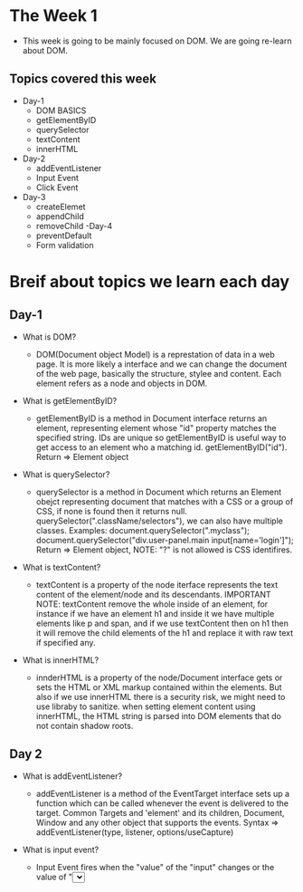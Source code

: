 # The Week 1

- This week is going to be mainly focused on DOM. We are going re-learn about DOM.

## Topics covered this week
- Day-1
  - DOM BASICS
  - getElementByID
  - querySelector
  - textContent
  - innerHTML
- Day-2
  - addEventListener
  - Input Event
  - Click Event
- Day-3
  - createElemet
  - appendChild
  - removeChild
-Day-4
  - preventDefault
  - Form validation

# Breif about topics we learn each day

## Day-1

- What is DOM?
  - DOM(Document object Model) is a represtation of data in a web page. It is more likely a interface and we can change the document of the web page, basically the structure, stylee and content. Each element refers as a node and objects in DOM.

- What is getElementByID?
  - getElementByID is a method in Document interface returns an element, representing element whose "id" property matches the specified string. IDs are unique so getElementByID is useful way to get access to an element who a matching id. getElementByID("id").
Return => Element object

- What is querySelector?
  - querySelector is a method in Document which returns an Element obejct representing document that matches with a CSS or a group of CSS, if none is found then it returns null.
querySelector(".className/selectors"), we can also have multiple classes. Examples: document.querySelector(".myclass"); document.querySelector("div.user-panel.main input[name='login']");
Return => Element object, NOTE: "?" is not allowed is CSS identifires.

- What is textContent?
  - textContent is a property of the node iterface represents the text content of the element/node and its descendants. IMPORTANT NOTE: textContent remove the whole inside of an element, for instance if we have an element h1 and inside it we have multiple elements like p and span, and if we use textContent then on h1 then it will remove the child elements of the h1 and replace it with raw text if specified any.

- What is innerHTML?
  - innderHTML is a property of the node/Document interface gets or sets the HTML or XML markup contained within the elements. But also if we use innerHTML there is a security risk, we might need to use libraby to sanitize. when setting element content using innerHTML, the HTML string is parsed into DOM elements that do not contain shadow roots.

## Day 2

- What is addEventListener?
  - addEventListener is a method of the EventTarget interface sets up a function which can be called whenever the event is delivered to the target. Common Targets and 'element' and its children, Document, Window and any other object that supports the events.
  Syntax => addEventListener(type, listener, options/useCapture)

- What is input event?
  - Input Event fires when the "value" of the "input" changes or the value of "<select>", "<textarea>" element changes as a direct result of a user action.
    - For <textarea> and <input> elements that accept text input the interface is "InputEvent" for others the interface is Event.
    - The input event is fired every time the value changes of the element, unlike the "change" event, which only fires when the value is committed, such as by pressing enter of submitting.
    - Syntax: addEventListener("input", function(e)).

  - What is click event?
  - Click event fires as soon as there is a activity which invloves any click on the screen:
    - It could be a pointing-device button is pressed and released while the pointer is located inside the element which has the event.
    - Any User interaction that is equivalent to a click, such as pressing the space key or Enter Key.

## Day 3

- What is createElemet?
  - createElemet is a document method which creates a HTML element.
  Syntax => createElemet(localName)

- What is appendChild?
  - appendChild is a method of Node interface which adds a node to the end of the list of children of a specified parent node.
  Syntax => appendChild(aChild)

- What is removeChild?
  - removeChild is a method of Node interface which removes a node from the DOM and returns the removed node.
  Syntax => removeChild(child)

- BONUS: Difference between Node and Document:
  - Node: Node is the base class interface for many DOM API objects. Every kind of DOM node (like elements, text, comments, etc.) is represented by an interface based on Node.
  - Document: Document is a specific type of Node that represents the entire HTML or XML document. It is the root node from which all other nodes (elements, text, etc.) descend.

## Day 4

- What is preventDefault?
  - preventDefault is a method of the Event interface to block the default actions of the event. But if we pass preventDefault to a non-cancellable event then it will not stop that event. 
  Syntax => preventDefault(), Return Value => None(undefined)

- Basic Form validation

## Note: I have started JS again just to re-learn, We will utilize 1 hour daily, and each week we will learn new topics.
